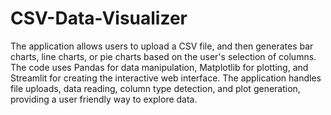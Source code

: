 # CSV-Data-Visualizer
The application allows users to upload a CSV file, and then generates bar charts, line charts, or pie 
charts based on the user's selection of columns. The code uses Pandas for data manipulation, 
Matplotlib for plotting, and Streamlit for creating the interactive web interface. The application 
handles file uploads, data reading, column type detection, and plot generation, providing a user
friendly way to explore data. 
